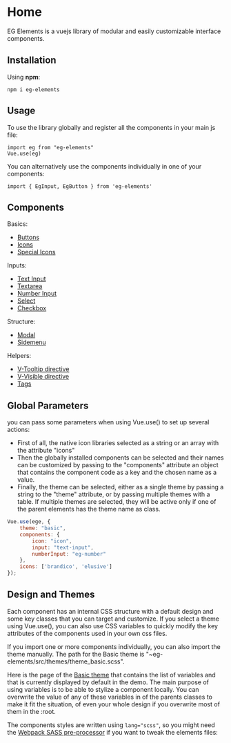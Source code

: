 # Home

EG Elements is a vuejs library of modular and easily customizable interface components.

## Installation

Using **npm**:

```
npm i eg-elements
```

## Usage

To use the library globally and register all the components in your main js file:

```
import eg from "eg-elements"
Vue.use(eg)
```

You can alternatively use the components individually in one of your components:

```
import { EgInput, EgButton } from 'eg-elements'
```

## Components

Basics:

- [Buttons](https://github.com/misurida/eg-elements/blob/master/doc/Button.md)
- [Icons](https://github.com/misurida/eg-elements/blob/master/doc/Icon.md)
- [Special Icons](https://github.com/misurida/eg-elements/blob/master/doc/Special%20Icons.md)

Inputs:

- [Text Input](https://github.com/misurida/eg-elements/blob/master/doc/Input.md)
- [Textarea](https://github.com/misurida/eg-elements/blob/master/doc/Textarea.md)
- [Number Input](https://github.com/misurida/eg-elements/blob/master/doc/Number%20Input.md)
- [Select](https://github.com/misurida/eg-elements/blob/master/doc/Select.md)
- [Checkbox](https://github.com/misurida/eg-elements/blob/master/doc/EgCheckbox.md)

Structure:

- [Modal](https://github.com/misurida/eg-elements/blob/master/doc/Modal.md)
- [Sidemenu](https://github.com/misurida/eg-elements/blob/master/doc/Sidemenu.md)

Helpers:

- [V-Tooltip directive](https://github.com/misurida/eg-elements/blob/master/doc/V-Tooltip.md)
- [V-Visible directive](https://github.com/misurida/eg-elements/blob/master/doc/V-Visible.md)
- [Tags](https://github.com/misurida/eg-elements/blob/master/doc/Tags.md)

## Global Parameters

you can pass some parameters when using Vue.use() to set up several actions:

- First of all, the native icon libraries selected as a string or an array with the attribute "icons"
- Then the globally installed components can be selected and their names can be customized by passing to the "components" attribute an object that contains the component code as a key and the chosen name as a value.
- Finally, the theme can be selected, either as a single theme by passing a string to the "theme" attribute, or by passing multiple themes with a table. If multiple themes are selected, they will be active only if one of the parent elements has the theme name as class.

```jsx
Vue.use(ege, {
    theme: "basic",
    components: {
        icon: "icon",
        input: "text-input",
        numberInput: "eg-number"
    },
    icons: ['brandico', 'elusive']
});
```

## Design and Themes

Each component has an internal CSS structure with a default design and some key classes that you can target and customize. If you select a theme using Vue.use(), you can also use CSS variables to quickly modify the key attributes of the components used in your own css files.

If you import one or more components individually, you can also import the theme manually. The path for the Basic theme is "~eg-elements/src/themes/theme_basic.scss".

Here is the page of the [Basic theme](https://github.com/misurida/eg-elements/blob/master/doc/Basic%20Theme.md) that contains the list of variables and that is currently displayed by default in the demo. The main purpose of using variables is to be able to stylize a component locally. You can overwrite the value of any of these variables in of the parents classes to make it fit the situation, of even your whole design if you overwrite most of them in the :root.

The components styles are written using `lang="scss"`, so you might need the [Webpack SASS pre-processor](https://vue-loader.vuejs.org/guide/pre-processors.html) if you want to tweak the elements files: